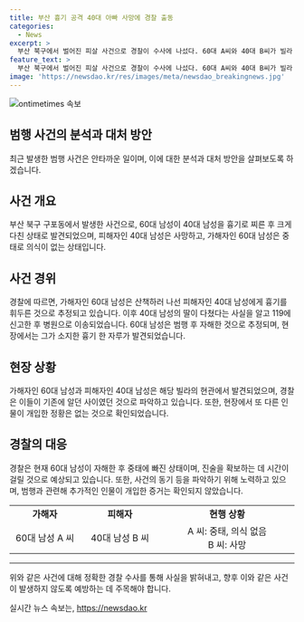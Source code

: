```yaml
---
title: 부산 흉기 공격 40대 아빠 사망에 경찰 출동
categories:
  - News
excerpt: >
  부산 북구에서 벌어진 피살 사건으로 경찰이 수사에 나섰다. 60대 A씨와 40대 B씨가 빌라 현관에서 흉기에 찔려 발견됐는데, B씨는 사망했고 A씨는 중태로 병원에 실려갔다. B씨의 딸이 아버지를 발견하고 119에 신고한 후, 자신도 다쳤음을 알게 됐다. A씨는 범행 후 자해 시도한 것으로 보이며, 경찰은 동기를 조사 중이다. 현장에서 A씨가 소지한 흉기 한 자루가 발견됐으며, A씨와 B씨는 이전에 같은 빌라에 살았던 것으로 전해졌다. 추가 개입된 인물은 없는 것으로 보고, 경찰은 진술을 확인하기 위해 노력하고 있다.
feature_text: >
  부산 북구에서 벌어진 피살 사건으로 경찰이 수사에 나섰다. 60대 A씨와 40대 B씨가 빌라 현관에서 흉기에 찔려 발견됐는데, B씨는 사망했고 A씨는 중태로 병원에 실려갔다. B씨의 딸이 아버지를 발견하고 119에 신고한 후, 자신도 다쳤음을 알게 됐다. A씨는 범행 후 자해 시도한 것으로 보이며, 경찰은 동기를 조사 중이다. 현장에서 A씨가 소지한 흉기 한 자루가 발견됐으며, A씨와 B씨는 이전에 같은 빌라에 살았던 것으로 전해졌다. 추가 개입된 인물은 없는 것으로 보고, 경찰은 진술을 확인하기 위해 노력하고 있다.
image: 'https://newsdao.kr/res/images/meta/newsdao_breakingnews.jpg'
---
```


<p><img src="https://newsdao.kr/res/images/meta/newsdao_breakingnews.jpg" alt="ontimetimes 속보" /></p>

<h2 data-ke-size="size26">범행 사건의 분석과 대처 방안</h2>

<p data-ke-size="size16">최근 발생한 범행 사건은 안타까운 일이며, 이에 대한 분석과 대처 방안을 살펴보도록 하겠습니다.</p>

<h2 data-ke-size="size24">사건 개요</h2>

<p data-ke-size="size16">부산 북구 구포동에서 발생한 사건으로, 60대 남성이 40대 남성을 흉기로 찌른 후 크게 다친 상태로 발견되었으며, 피해자인 40대 남성은 사망하고, 가해자인 60대 남성은 중태로 의식이 없는 상태입니다.</p>

<h2 data-ke-size="size24">사건 경위</h2>

<p data-ke-size="size16">경찰에 따르면, 가해자인 60대 남성은 산책하러 나선 피해자인 40대 남성에게 흉기를 휘두른 것으로 추정되고 있습니다. 이후 40대 남성의 딸이 다쳤다는 사실을 알고 119에 신고한 후 병원으로 이송되었습니다. 60대 남성은 범행 후 자해한 것으로 추정되며, 현장에서는 그가 소지한 흉기 한 자루가 발견되었습니다.</p>

<h2 data-ke-size="size24">현장 상황</h2>

<p data-ke-size="size16">가해자인 60대 남성과 피해자인 40대 남성은 해당 빌라의 현관에서 발견되었으며, 경찰은 이들이 기존에 알던 사이였던 것으로 파악하고 있습니다. 또한, 현장에서 또 다른 인물이 개입한 정황은 없는 것으로 확인되었습니다.</p>

<h2 data-ke-size="size24">경찰의 대응</h2>

<p data-ke-size="size16">경찰은 현재 60대 남성이 자해한 후 중태에 빠진 상태이며, 진술을 확보하는 데 시간이 걸릴 것으로 예상되고 있습니다. 또한, 사건의 동기 등을 파악하기 위해 노력하고 있으며, 범행과 관련해 추가적인 인물이 개입한 증거는 확인되지 않았습니다.</p>

<table>
  <colgroup>
    <col style="width: 126.0px;">
    <col style="width: 142px;">
    <col style="width: 241px;">
  </colgroup>
  <tbody>
    <tr>
      <td style="text-align: center; height: 17px;"><b>가해자</b></td>
      <td style="text-align: center; height: 17px;"><b>피해자</b></td>
      <td style="text-align: center; height: 17px;"><b>현행 상황</b></td>
    </tr>
    <tr>
      <td style="text-align: center; height: 17px;">60대 남성 A 씨</td>
      <td style="text-align: center; height: 17px;">40대 남성 B 씨</td>
      <td style="text-align: center; height: 17px;">A 씨: 중태, 의식 없음<br>B 씨: 사망</td>
    </tr>
  </tbody>
</table>

<hr>

<p data-ke-size="size16">위와 같은 사건에 대해 정확한 경찰 수사를 통해 사실을 밝혀내고, 향후 이와 같은 사건이 발생하지 않도록 예방하는 데 주목해야 합니다.</p>
실시간 뉴스 속보는, <a href="https://newsdao.kr" rel="dofollow">https://newsdao.kr</a>



